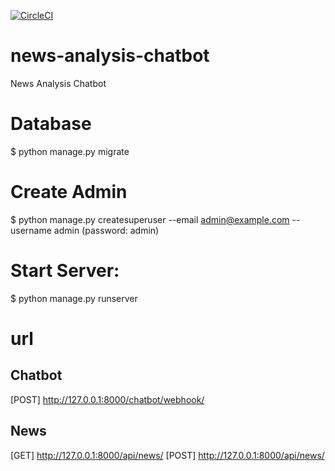 [![CircleCI](https://circleci.com/gh/chiksumwong/news_analysis_chatbot.svg?style=svg)](https://circleci.com/gh/chiksumwong/news_analysis_chatbot)
# news-analysis-chatbot
News Analysis Chatbot

# Database
$ python manage.py migrate

# Create Admin
$ python manage.py createsuperuser --email admin@example.com --username admin
(password: admin)

# Start Server:
$ python manage.py runserver

# url
## Chatbot
[POST] http://127.0.0.1:8000/chatbot/webhook/

## News
[GET] http://127.0.0.1:8000/api/news/
[POST] http://127.0.0.1:8000/api/news/